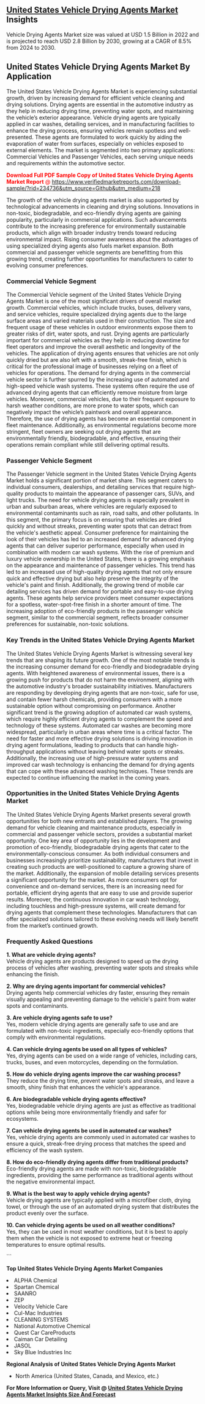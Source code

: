 <h2><a href="https://www.verifiedmarketreports.com/download-sample/?rid=234736&amp;utm_source=Github&amp;utm_medium=218" target="_blank">United States Vehicle Drying Agents Market</a> Insights</h2><p>Vehicle Drying Agents Market size was valued at USD 1.5 Billion in 2022 and is projected to reach USD 2.8 Billion by 2030, growing at a CAGR of 8.5% from 2024 to 2030.</p><p> <h2>United States Vehicle Drying Agents Market By Application</h2> <p>The United States Vehicle Drying Agents Market is experiencing substantial growth, driven by increasing demand for efficient vehicle cleaning and drying solutions. Drying agents are essential in the automotive industry as they help in reducing drying time, preventing water spots, and maintaining the vehicle’s exterior appearance. Vehicle drying agents are typically applied in car washes, detailing services, and in manufacturing facilities to enhance the drying process, ensuring vehicles remain spotless and well-presented. These agents are formulated to work quickly by aiding the evaporation of water from surfaces, especially on vehicles exposed to external elements. The market is segmented into two primary applications: Commercial Vehicles and Passenger Vehicles, each serving unique needs and requirements within the automotive sector. <p><span class=""><span style="color: #ff0000;"><strong>Download Full PDF Sample Copy of United States Vehicle Drying Agents Market Report</strong> @ </span><a href="https://www.verifiedmarketreports.com/download-sample/?rid=234736&amp;utm_source=Github&amp;utm_medium=218" target="_blank">https://www.verifiedmarketreports.com/download-sample/?rid=234736&amp;utm_source=Github&amp;utm_medium=218</a></span></p> The growth of the vehicle drying agents market is also supported by technological advancements in cleaning and drying solutions. Innovations in non-toxic, biodegradable, and eco-friendly drying agents are gaining popularity, particularly in commercial applications. Such advancements contribute to the increasing preference for environmentally sustainable products, which align with broader industry trends toward reducing environmental impact. Rising consumer awareness about the advantages of using specialized drying agents also fuels market expansion. Both commercial and passenger vehicle segments are benefitting from this growing trend, creating further opportunities for manufacturers to cater to evolving consumer preferences. <h3>Commercial Vehicle Segment</h3> <p>The Commercial Vehicle segment of the United States Vehicle Drying Agents Market is one of the most significant drivers of overall market growth. Commercial vehicles, which include trucks, buses, delivery vans, and service vehicles, require specialized drying agents due to the large surface areas and varied materials used in their construction. The size and frequent usage of these vehicles in outdoor environments expose them to greater risks of dirt, water spots, and rust. Drying agents are particularly important for commercial vehicles as they help in reducing downtime for fleet operators and improve the overall aesthetic and longevity of the vehicles. The application of drying agents ensures that vehicles are not only quickly dried but are also left with a smooth, streak-free finish, which is critical for the professional image of businesses relying on a fleet of vehicles for operations. The demand for drying agents in the commercial vehicle sector is further spurred by the increasing use of automated and high-speed vehicle wash systems. These systems often require the use of advanced drying agents that can efficiently remove moisture from large vehicles. Moreover, commercial vehicles, due to their frequent exposure to harsh weather conditions, are more prone to water spots, which can negatively impact the vehicle’s paintwork and overall appearance. Therefore, the use of drying agents has become an essential component in fleet maintenance. Additionally, as environmental regulations become more stringent, fleet owners are seeking out drying agents that are environmentally friendly, biodegradable, and effective, ensuring their operations remain compliant while still delivering optimal results. <h3>Passenger Vehicle Segment</h3> <p>The Passenger Vehicle segment in the United States Vehicle Drying Agents Market holds a significant portion of market share. This segment caters to individual consumers, dealerships, and detailing services that require high-quality products to maintain the appearance of passenger cars, SUVs, and light trucks. The need for vehicle drying agents is especially prevalent in urban and suburban areas, where vehicles are regularly exposed to environmental contaminants such as rain, road salts, and other pollutants. In this segment, the primary focus is on ensuring that vehicles are dried quickly and without streaks, preventing water spots that can detract from the vehicle's aesthetic appeal. Consumer preference for maintaining the look of their vehicles has led to an increased demand for advanced drying agents that can deliver superior performance, especially when used in combination with modern car wash systems. With the rise of premium and luxury vehicle ownership in the United States, there is a growing emphasis on the appearance and maintenance of passenger vehicles. This trend has led to an increased use of high-quality drying agents that not only ensure quick and effective drying but also help preserve the integrity of the vehicle's paint and finish. Additionally, the growing trend of mobile car detailing services has driven demand for portable and easy-to-use drying agents. These agents help service providers meet consumer expectations for a spotless, water-spot-free finish in a shorter amount of time. The increasing adoption of eco-friendly products in the passenger vehicle segment, similar to the commercial segment, reflects broader consumer preferences for sustainable, non-toxic solutions. <h3>Key Trends in the United States Vehicle Drying Agents Market</h3> <p>The United States Vehicle Drying Agents Market is witnessing several key trends that are shaping its future growth. One of the most notable trends is the increasing consumer demand for eco-friendly and biodegradable drying agents. With heightened awareness of environmental issues, there is a growing push for products that do not harm the environment, aligning with the automotive industry's broader sustainability initiatives. Manufacturers are responding by developing drying agents that are non-toxic, safe for use, and contain fewer harsh chemicals, providing consumers with a more sustainable option without compromising on performance. Another significant trend is the growing adoption of automated car wash systems, which require highly efficient drying agents to complement the speed and technology of these systems. Automated car washes are becoming more widespread, particularly in urban areas where time is a critical factor. The need for faster and more effective drying solutions is driving innovation in drying agent formulations, leading to products that can handle high-throughput applications without leaving behind water spots or streaks. Additionally, the increasing use of high-pressure water systems and improved car wash technology is enhancing the demand for drying agents that can cope with these advanced washing techniques. These trends are expected to continue influencing the market in the coming years. <h3>Opportunities in the United States Vehicle Drying Agents Market</h3> <p>The United States Vehicle Drying Agents Market presents several growth opportunities for both new entrants and established players. The growing demand for vehicle cleaning and maintenance products, especially in commercial and passenger vehicle sectors, provides a substantial market opportunity. One key area of opportunity lies in the development and promotion of eco-friendly, biodegradable drying agents that cater to the environmentally-conscious consumer. As both individual consumers and businesses increasingly prioritize sustainability, manufacturers that invest in creating such products are well-positioned to capture a growing share of the market. Additionally, the expansion of mobile detailing services presents a significant opportunity for the market. As more consumers opt for convenience and on-demand services, there is an increasing need for portable, efficient drying agents that are easy to use and provide superior results. Moreover, the continuous innovation in car wash technology, including touchless and high-pressure systems, will create demand for drying agents that complement these technologies. Manufacturers that can offer specialized solutions tailored to these evolving needs will likely benefit from the market’s continued growth. <h3>Frequently Asked Questions</h3> <p><strong>1. What are vehicle drying agents?</strong><br>Vehicle drying agents are products designed to speed up the drying process of vehicles after washing, preventing water spots and streaks while enhancing the finish.</p> <p><strong>2. Why are drying agents important for commercial vehicles?</strong><br>Drying agents help commercial vehicles dry faster, ensuring they remain visually appealing and preventing damage to the vehicle's paint from water spots and contaminants.</p> <p><strong>3. Are vehicle drying agents safe to use?</strong><br>Yes, modern vehicle drying agents are generally safe to use and are formulated with non-toxic ingredients, especially eco-friendly options that comply with environmental regulations.</p> <p><strong>4. Can vehicle drying agents be used on all types of vehicles?</strong><br>Yes, drying agents can be used on a wide range of vehicles, including cars, trucks, buses, and even motorcycles, depending on the formulation.</p> <p><strong>5. How do vehicle drying agents improve the car washing process?</strong><br>They reduce the drying time, prevent water spots and streaks, and leave a smooth, shiny finish that enhances the vehicle's appearance.</p> <p><strong>6. Are biodegradable vehicle drying agents effective?</strong><br>Yes, biodegradable vehicle drying agents are just as effective as traditional options while being more environmentally friendly and safer for ecosystems.</p> <p><strong>7. Can vehicle drying agents be used in automated car washes?</strong><br>Yes, vehicle drying agents are commonly used in automated car washes to ensure a quick, streak-free drying process that matches the speed and efficiency of the wash system.</p> <p><strong>8. How do eco-friendly drying agents differ from traditional products?</strong><br>Eco-friendly drying agents are made with non-toxic, biodegradable ingredients, providing the same performance as traditional agents without the negative environmental impact.</p> <p><strong>9. What is the best way to apply vehicle drying agents?</strong><br>Vehicle drying agents are typically applied with a microfiber cloth, drying towel, or through the use of an automated drying system that distributes the product evenly over the surface.</p> <p><strong>10. Can vehicle drying agents be used on all weather conditions?</strong><br>Yes, they can be used in most weather conditions, but it is best to apply them when the vehicle is not exposed to extreme heat or freezing temperatures to ensure optimal results.</p> ```</p><p><strong>Top United States Vehicle Drying Agents Market Companies</strong></p><div data-test-id=""><p><li>ALPHA Chemical</li><li> Spartan Chemical</li><li> SAANRO</li><li> ZEP</li><li> Velocity Vehicle Care</li><li> Cul-Mac Industries</li><li> CLEANING SYSTEMS</li><li> National Automotive Chemical</li><li> Quest Car CareProducts</li><li> Caiman Car Detailing</li><li> JASOL</li><li> Sky Blue Industries Inc</li></p><div><strong>Regional Analysis of&nbsp;United States Vehicle Drying Agents Market</strong></div><ul><li dir="ltr"><p dir="ltr">North America&nbsp;(United States, Canada, and Mexico, etc.)</p></li></ul><p><strong>For More Information or Query, Visit @&nbsp;</strong><strong><a href="https://www.verifiedmarketreports.com/product/vehicle-drying-agents-market/?utm_source=Github&amp;utm_medium=218" target="_blank">United States Vehicle Drying Agents Market Insights Size And Forecast</a></strong></p></div>
